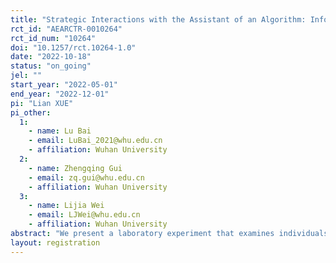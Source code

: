 ```yaml
---
title: "Strategic Interactions with the Assistant of an Algorithm: Information Acquisition Treatment"
rct_id: "AEARCTR-0010264"
rct_id_num: "10264"
doi: "10.1257/rct.10264-1.0"
date: "2022-10-18"
status: "on_going"
jel: ""
start_year: "2022-05-01"
end_year: "2022-12-01"
pi: "Lian XUE"
pi_other:
  1:
    - name: Lu Bai
    - email: LuBai_2021@whu.edu.cn
    - affiliation: Wuhan University
  2:
    - name: Zhengqing Gui
    - email: zq.gui@whu.edu.cn
    - affiliation: Wuhan University
  3:
    - name: Lijia Wei
    - email: LJWei@whu.edu.cn
    - affiliation: Wuhan University
abstract: "We present a laboratory experiment that examines individuals’ willingness to take advice from algorithms provided by artificial intelligence (AI). We explored two distinguished channels behind the algorithm, the data and the mechanism. In this additional experiment, we will examine individual willingness to pay for the algorithm advice using a within-subject information acquisition treatment design. We will also compare welfare effects, in terms of subject payoff, with regard to information provision and acquisition. The benchmark for comparison where no information is available is borrowed from a previously conducted RCT which we also pre-registered on this website."
layout: registration
---
```


